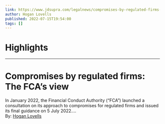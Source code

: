 ```yaml
---
link: https://www.jdsupra.com/legalnews/compromises-by-regulated-firms-the-fca-7985837/
author: Hogan Lovells
published: 2022-07-15T19:54:00
tags: []
---
```

# Highlights


---
# Compromises by regulated firms: The FCA’s view
In January 2022, the Financial Conduct Authority (“FCA”) launched a consultation on its approach to compromises for regulated firms and issued its final guidance on 5 July 2022....  
By: [Hogan Lovells](https://www.jdsupra.com/profile/Hogan_Lovells/)